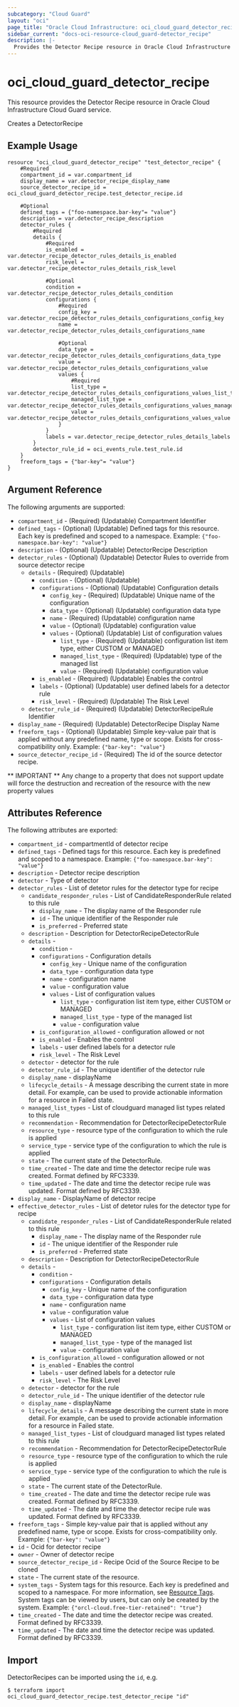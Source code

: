 ```yaml
---
subcategory: "Cloud Guard"
layout: "oci"
page_title: "Oracle Cloud Infrastructure: oci_cloud_guard_detector_recipe"
sidebar_current: "docs-oci-resource-cloud_guard-detector_recipe"
description: |-
  Provides the Detector Recipe resource in Oracle Cloud Infrastructure Cloud Guard service
---
```


# oci_cloud_guard_detector_recipe
This resource provides the Detector Recipe resource in Oracle Cloud Infrastructure Cloud Guard service.

Creates a DetectorRecipe


## Example Usage

```hcl
resource "oci_cloud_guard_detector_recipe" "test_detector_recipe" {
	#Required
	compartment_id = var.compartment_id
	display_name = var.detector_recipe_display_name
	source_detector_recipe_id = oci_cloud_guard_detector_recipe.test_detector_recipe.id

	#Optional
	defined_tags = {"foo-namespace.bar-key"= "value"}
	description = var.detector_recipe_description
	detector_rules {
		#Required
		details {
			#Required
			is_enabled = var.detector_recipe_detector_rules_details_is_enabled
			risk_level = var.detector_recipe_detector_rules_details_risk_level

			#Optional
			condition = var.detector_recipe_detector_rules_details_condition
			configurations {
				#Required
				config_key = var.detector_recipe_detector_rules_details_configurations_config_key
				name = var.detector_recipe_detector_rules_details_configurations_name

				#Optional
				data_type = var.detector_recipe_detector_rules_details_configurations_data_type
				value = var.detector_recipe_detector_rules_details_configurations_value
				values {
					#Required
					list_type = var.detector_recipe_detector_rules_details_configurations_values_list_type
					managed_list_type = var.detector_recipe_detector_rules_details_configurations_values_managed_list_type
					value = var.detector_recipe_detector_rules_details_configurations_values_value
				}
			}
			labels = var.detector_recipe_detector_rules_details_labels
		}
		detector_rule_id = oci_events_rule.test_rule.id
	}
	freeform_tags = {"bar-key"= "value"}
}
```

## Argument Reference

The following arguments are supported:

* `compartment_id` - (Required) (Updatable) Compartment Identifier
* `defined_tags` - (Optional) (Updatable) Defined tags for this resource. Each key is predefined and scoped to a namespace. Example: `{"foo-namespace.bar-key": "value"}` 
* `description` - (Optional) (Updatable) DetectorRecipe Description
* `detector_rules` - (Optional) (Updatable) Detector Rules to override from source detector recipe
	* `details` - (Required) (Updatable) 
		* `condition` - (Optional) (Updatable) 
		* `configurations` - (Optional) (Updatable) Configuration details
			* `config_key` - (Required) (Updatable) Unique name of the configuration
			* `data_type` - (Optional) (Updatable) configuration data type
			* `name` - (Required) (Updatable) configuration name
			* `value` - (Optional) (Updatable) configuration value
			* `values` - (Optional) (Updatable) List of configuration values
				* `list_type` - (Required) (Updatable) configuration list item type, either CUSTOM or MANAGED
				* `managed_list_type` - (Required) (Updatable) type of the managed list
				* `value` - (Required) (Updatable) configuration value
		* `is_enabled` - (Required) (Updatable) Enables the control
		* `labels` - (Optional) (Updatable) user defined labels for a detector rule
		* `risk_level` - (Required) (Updatable) The Risk Level
	* `detector_rule_id` - (Required) (Updatable) DetectorRecipeRule Identifier
* `display_name` - (Required) (Updatable) DetectorRecipe Display Name
* `freeform_tags` - (Optional) (Updatable) Simple key-value pair that is applied without any predefined name, type or scope. Exists for cross-compatibility only. Example: `{"bar-key": "value"}` 
* `source_detector_recipe_id` - (Required) The id of the source detector recipe.


** IMPORTANT **
Any change to a property that does not support update will force the destruction and recreation of the resource with the new property values

## Attributes Reference

The following attributes are exported:

* `compartment_id` - compartmentId of detector recipe
* `defined_tags` - Defined tags for this resource. Each key is predefined and scoped to a namespace. Example: `{"foo-namespace.bar-key": "value"}` 
* `description` - Detector recipe description
* `detector` - Type of detector
* `detector_rules` - List of detetor rules for the detector type for recipe
	* `candidate_responder_rules` - List of CandidateResponderRule related to this rule
		* `display_name` - The display name of the Responder rule
		* `id` - The unique identifier of the Responder rule
		* `is_preferred` - Preferred state
	* `description` - Description for DetectorRecipeDetectorRule
	* `details` - 
		* `condition` - 
		* `configurations` - Configuration details
			* `config_key` - Unique name of the configuration
			* `data_type` - configuration data type
			* `name` - configuration name
			* `value` - configuration value
			* `values` - List of configuration values
				* `list_type` - configuration list item type, either CUSTOM or MANAGED
				* `managed_list_type` - type of the managed list
				* `value` - configuration value
		* `is_configuration_allowed` - configuration allowed or not
		* `is_enabled` - Enables the control
		* `labels` - user defined labels for a detector rule
		* `risk_level` - The Risk Level
	* `detector` - detector for the rule
	* `detector_rule_id` - The unique identifier of the detector rule
	* `display_name` - displayName
	* `lifecycle_details` - A message describing the current state in more detail. For example, can be used to provide actionable information for a resource in Failed state.
	* `managed_list_types` - List of cloudguard managed list types related to this rule
	* `recommendation` - Recommendation for DetectorRecipeDetectorRule
	* `resource_type` - resource type of the configuration to which the rule is applied
	* `service_type` - service type of the configuration to which the rule is applied
	* `state` - The current state of the DetectorRule.
	* `time_created` - The date and time the detector recipe rule was created. Format defined by RFC3339.
	* `time_updated` - The date and time the detector recipe rule was updated. Format defined by RFC3339.
* `display_name` - DisplayName of detector recipe
* `effective_detector_rules` - List of detetor rules for the detector type for recipe
	* `candidate_responder_rules` - List of CandidateResponderRule related to this rule
		* `display_name` - The display name of the Responder rule
		* `id` - The unique identifier of the Responder rule
		* `is_preferred` - Preferred state
	* `description` - Description for DetectorRecipeDetectorRule
	* `details` - 
		* `condition` - 
		* `configurations` - Configuration details
			* `config_key` - Unique name of the configuration
			* `data_type` - configuration data type
			* `name` - configuration name
			* `value` - configuration value
			* `values` - List of configuration values
				* `list_type` - configuration list item type, either CUSTOM or MANAGED
				* `managed_list_type` - type of the managed list
				* `value` - configuration value
		* `is_configuration_allowed` - configuration allowed or not
		* `is_enabled` - Enables the control
		* `labels` - user defined labels for a detector rule
		* `risk_level` - The Risk Level
	* `detector` - detector for the rule
	* `detector_rule_id` - The unique identifier of the detector rule
	* `display_name` - displayName
	* `lifecycle_details` - A message describing the current state in more detail. For example, can be used to provide actionable information for a resource in Failed state.
	* `managed_list_types` - List of cloudguard managed list types related to this rule
	* `recommendation` - Recommendation for DetectorRecipeDetectorRule
	* `resource_type` - resource type of the configuration to which the rule is applied
	* `service_type` - service type of the configuration to which the rule is applied
	* `state` - The current state of the DetectorRule.
	* `time_created` - The date and time the detector recipe rule was created. Format defined by RFC3339.
	* `time_updated` - The date and time the detector recipe rule was updated. Format defined by RFC3339.
* `freeform_tags` - Simple key-value pair that is applied without any predefined name, type or scope. Exists for cross-compatibility only. Example: `{"bar-key": "value"}` 
* `id` - Ocid for detector recipe
* `owner` - Owner of detector recipe
* `source_detector_recipe_id` - Recipe Ocid of the Source Recipe to be cloned
* `state` - The current state of the resource.
* `system_tags` - System tags for this resource. Each key is predefined and scoped to a namespace. For more information, see [Resource Tags](https://docs.cloud.oracle.com/iaas/Content/General/Concepts/resourcetags.htm). System tags can be viewed by users, but can only be created by the system.  Example: `{"orcl-cloud.free-tier-retained": "true"}` 
* `time_created` - The date and time the detector recipe was created. Format defined by RFC3339.
* `time_updated` - The date and time the detector recipe was updated. Format defined by RFC3339.

## Import

DetectorRecipes can be imported using the `id`, e.g.

```
$ terraform import oci_cloud_guard_detector_recipe.test_detector_recipe "id"
```

